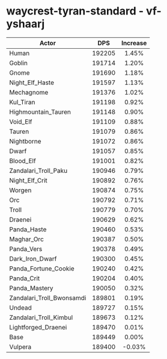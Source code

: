 # waycrest-tyran-standard - vf-yshaarj
| Actor | DPS | Increase |
|---|:---:|:---:|
|Human|192205|1.45%|
|Goblin|191714|1.20%|
|Gnome|191690|1.18%|
|Night_Elf_Haste|191597|1.13%|
|Mechagnome|191376|1.02%|
|Kul_Tiran|191198|0.92%|
|Highmountain_Tauren|191148|0.90%|
|Void_Elf|191109|0.88%|
|Tauren|191079|0.86%|
|Nightborne|191072|0.86%|
|Dwarf|191057|0.85%|
|Blood_Elf|191001|0.82%|
|Zandalari_Troll_Paku|190946|0.79%|
|Night_Elf_Crit|190892|0.76%|
|Worgen|190874|0.75%|
|Orc|190792|0.71%|
|Troll|190779|0.70%|
|Draenei|190629|0.62%|
|Panda_Haste|190460|0.53%|
|Maghar_Orc|190387|0.50%|
|Panda_Vers|190378|0.49%|
|Dark_Iron_Dwarf|190300|0.45%|
|Panda_Fortune_Cookie|190240|0.42%|
|Panda_Crit|190204|0.40%|
|Panda_Mastery|190050|0.32%|
|Zandalari_Troll_Bwonsamdi|189801|0.19%|
|Undead|189727|0.15%|
|Zandalari_Troll_Kimbul|189673|0.12%|
|Lightforged_Draenei|189470|0.01%|
|Base|189449|0.00%|
|Vulpera|189400|-0.03%|
